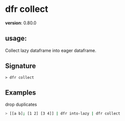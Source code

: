 # dfr collect

**version**: 0.80.0

## **usage**:

Collect lazy dataframe into eager dataframe.

## Signature

`> dfr collect `

## Examples

drop duplicates

```bash
> [[a b]; [1 2] [3 4]] | dfr into-lazy | dfr collect
```
